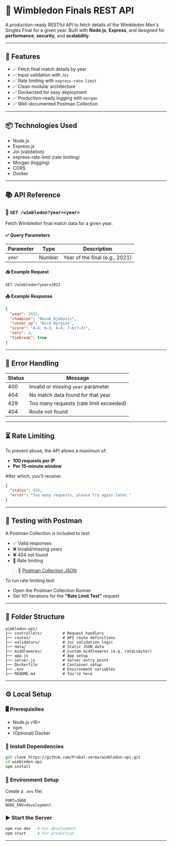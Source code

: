 
# 🎾 Wimbledon Finals REST API

A production-ready RESTful API to fetch details of the Wimbledon Men's Singles Final for a given year. Built with **Node.js**, **Express**, and designed for **performance**, **security**, and **scalability**.

---

## 🚀 Features

- ✅ Fetch final match details by year
- ✅ Input validation with `Joi`
- ✅ Rate limiting with `express-rate-limit`
- ✅ Clean modular architecture
- ✅ Dockerized for easy deployment
- ✅ Production-ready logging with `morgan`
- ✅ Well-documented Postman Collection

---

## 📦 Technologies Used

- Node.js
- Express.js
- Joi (validation)
- express-rate-limit (rate limiting)
- Morgan (logging)
- CORS
- Docker

---

## 📚 API Reference

### 🔗 `GET /wimbledon?year=<year>`

Fetch Wimbledon final match data for a given year.

#### ✅ Query Parameters

| Parameter | Type   | Description              |
|-----------|--------|--------------------------|
| `year`    | Number | Year of the final (e.g., 2021) |

#### 📥 Example Request

```http
GET /wimbledon?year=2022
````

#### 📤 Example Response

```json
{
  "year": 2022,
  "champion": "Novak Djokovic",
  "runner_up": "Nick Kyrgios",
  "score": "4–6, 6–3, 6–4, 7–6(7–3)",
  "sets": 4,
  "tiebreak": true
}
```

---

## 🚧 Error Handling

| Status | Message                                 |
| ------ | --------------------------------------- |
| 400    | Invalid or missing `year` parameter     |
| 404    | No match data found for that year       |
| 429    | Too many requests (rate limit exceeded) |
| 404    | Route not found                         |

---

## ⏳ Rate Limiting

To prevent abuse, the API allows a maximum of:

* **100 requests per IP**
* **Per 15-minute window**

After which, you'll receive:

```json
{
  "status": 429,
  "error": "Too many requests, please try again later."
}
```

---

## 🧪 Testing with Postman

A Postman Collection is included to test:

* ✅ Valid responses
* ❌ Invalid/missing years
* ❌ 404 not found
* 🚀 Rate limiting

> 🔗 [Postman Collection JSON](./wimbledon-api.postman_collection.json)

To run rate limiting test:

* Open the Postman Collection Runner
* Set 101 iterations for the **"Rate Limit Test"** request

---

## 📁 Folder Structure

```
wimbledon-api/
├── controllers/         # Request handlers
├── routes/              # API route definitions
├── validators/          # Joi validation logic
├── data/                # Static JSON data
├── middlewares/         # Custom middlewares (e.g. rateLimiter)
├── app.js               # App setup
├── server.js            # Server entry point
├── Dockerfile           # Container setup
├── .env                 # Environment variables
├── README.md            # You're here
```

---

## ⚙️ Local Setup

### 🖥 Prerequisites

* Node.js v16+
* npm
* (Optional) Docker

### 🔧 Install Dependencies

```bash
git clone https://github.com/Prabal-verma/wimbledon-api.git
cd wimbledon-api
npm install
```

### 🔐 Environment Setup

Create a `.env` file:

```env
PORT=3000
NODE_ENV=development
```

### ▶️ Start the Server

```bash
npm run dev   # For development
npm start     # For production
```

---
